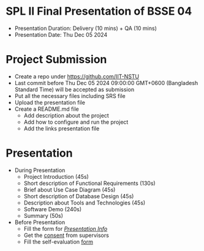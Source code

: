 # SPL II Final Presentation of BSSE 04
- Presentation Duration: Delivery (10 mins) + QA (10 mins)
- Presentation Date: Thu Dec 05 2024
# Project Submission
- Create a repo under https://github.com/IIT-NSTU 
- Last commit before Thu Dec 05 2024 09:00:00 GMT+0600 (Bangladesh Standard Time) will be accepted as submission
- Put all the necessary files including SRS file
- Upload the presentation file 
- Create  a README.md file
	- Add description about the project
	- Add how to configure  and run the project
	- Add the links presentation file 
# Presentation
- During Presentation
	- Project Introduction (45s)
	- Short description of Functional Requirements (130s)
	- Brief about Use Case Diagram (45s)
	- Short description of Database Design (45s)
	- Description about Tools and Technologies (45s)
	- Software Demo (240s)
	- Summary (50s)
- Before Presentation
	- Fill the form for *[Presentation Info](https://docs.google.com/forms/d/e/1FAIpQLScvWdJAuBstnNkvf6jCjQsIKEx8H59zLe7DIAY6Whb7E070Ug/viewform)*
	- Get the [consent](https://docs.google.com/forms/d/e/1FAIpQLSeNzDN5UqZ_V8Kn33Q6Z6fRBSKr6Rrix972CyzTlHBgezpa-g/viewform) from supervisors
	- Fill the self-evaluation [form](https://docs.google.com/forms/d/e/1FAIpQLSdBp6QHPwOG7K6Eswqk9C1j-qIsHrrFonyiT_RuB2MwSKgobQ/viewform)

